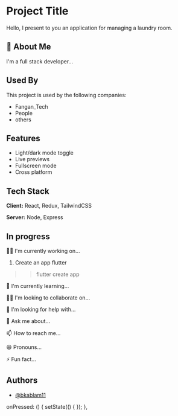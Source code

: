 
# Project Title


Hello, I present to you an application for managing a laundry room.
## 🚀 About Me
I'm a full stack developer...


## Used By

This project is used by the following companies:

- Fangan_Tech
- People
- others


## Features

- Light/dark mode toggle
- Live previews
- Fullscreen mode
- Cross platform


## Tech Stack

**Client:** React, Redux, TailwindCSS

**Server:** Node, Express


## In progress
👩‍💻 I'm currently working on...
1. Create an app flutter
>> flutter create app

🧠 I'm currently learning...

👯‍♀️ I'm looking to collaborate on...

🤔 I'm looking for help with...

💬 Ask me about...

📫 How to reach me...

😄 Pronouns...

⚡️ Fun fact...


## Authors

- [@bkablam11](https://bkablam11.github.io/)


onPressed: () {
setState(() {
});
},
